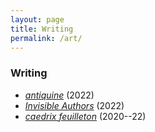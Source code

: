 ```yaml
---
layout: page
title: Writing
permalink: /art/
---
```


### Writing

- [*antiquine*](/assets/antiquine) (2022)
- [*Invisible Authors*](/assets/invisible-authors.pdf) (2022)
- [*caedrix feuilleton*](https://caedrix.tumblr.com/) (2020--22)
